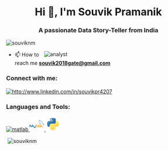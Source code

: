 <h1 align="center">Hi 👋, I'm Souvik Pramanik</h1>
<h3 align="center">A passionate Data Story-Teller from India</h3>

<p align="left"> <img src="https://komarev.com/ghpvc/?username=souviknm&label=Profile%20views&color=0e75b6&style=flat" alt="souviknm" /> </p>

<img align="right" alt="analyst" width="400" src="https://media1.giphy.com/media/3oKIPEqDGUULpEU0aQ/200w.gif?cid=6c09b95204jqkof56udzcamp7qh9vqpwqahbxwlrmxwckmqa&ep=v1_gifs_search&rid=200w.gif&ct=g">

- 📫 How to reach me **souvik2018gate@gmail.com**

<h3 align="left">Connect with me:</h3>
<p align="left">
<a href="https://linkedin.com/in/http://www.linkedin.com/in/souvikpr4207" target="blank"><img align="center" src="https://raw.githubusercontent.com/rahuldkjain/github-profile-readme-generator/master/src/images/icons/Social/linked-in-alt.svg" alt="http://www.linkedin.com/in/souvikpr4207" height="30" width="40" /></a>
</p>

<h3 align="left">Languages and Tools:</h3>
<p align="left"> <a href="https://www.mathworks.com/" target="_blank" rel="noreferrer"> <img src="https://upload.wikimedia.org/wikipedia/commons/2/21/Matlab_Logo.png" alt="matlab" width="40" height="40"/> </a> <a href="https://www.mysql.com/" target="_blank" rel="noreferrer"> <img src="https://raw.githubusercontent.com/devicons/devicon/master/icons/mysql/mysql-original-wordmark.svg" alt="mysql" width="40" height="40"/> </a> <a href="https://www.python.org" target="_blank" rel="noreferrer"> <img src="https://raw.githubusercontent.com/devicons/devicon/master/icons/python/python-original.svg" alt="python" width="40" height="40"/> </a> </p>

<p>&nbsp;<img align="center" src="https://github-readme-stats.vercel.app/api?username=souviknm&show_icons=true&locale=en" alt="souviknm" /></p>




